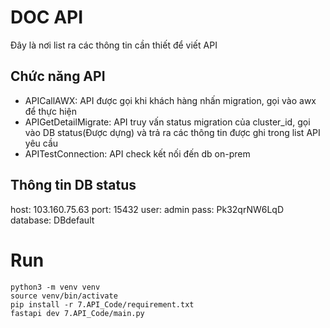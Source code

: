 # DOC API
Đây là nơi list ra các thông tin cần thiết để viết API

## Chức năng API

- APICallAWX: API được gọi khi khách hàng nhấn migration, gọi vào awx để thực hiện
- APIGetDetailMigrate: API truy vấn status migration của cluster_id, gọi vào DB status(Được dựng) và trả ra các thông tin được ghi trong list API yêu cầu 
- APITestConnection: API check kết nối đến db on-prem

## Thông tin DB status 
host: 103.160.75.63
port: 15432
user: admin
pass: Pk32qrNW6LqD
database: DBdefault

# Run
```commandline
python3 -m venv venv
source venv/bin/activate
pip install -r 7.API_Code/requirement.txt
fastapi dev 7.API_Code/main.py
```